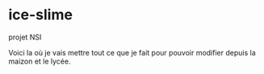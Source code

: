 # ice-slime
projet NSI

Voici la où je vais mettre tout ce que je fait pour pouvoir modifier depuis la maizon et le lycée.
